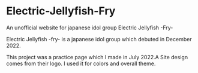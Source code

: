 # Electric-Jellyfish-Fry
 An unofficial website for japanese idol group Electric Jellyfish -Fry-

 Electric Jellyfish -fry- is a japanese idol group which debuted in December 2022.

 This project was a practice page which I made in July 2022.A Site design comes from their logo. I used it for colors and overall theme.
